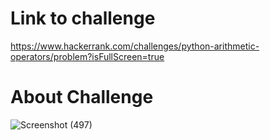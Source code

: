 # Link to challenge
https://www.hackerrank.com/challenges/python-arithmetic-operators/problem?isFullScreen=true

# About Challenge
![Screenshot (497)](https://github.com/maddydevgits/python-daily-challenges/assets/94093174/afc4d4f8-e2e1-4224-91bc-3afce0fa13a5)
